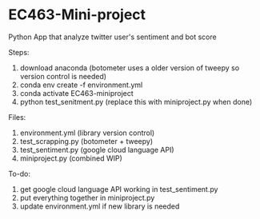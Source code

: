 # EC463-Mini-project
Python App that analyze twitter user's sentiment and bot score

Steps:
1. download anaconda (botometer uses a older version of tweepy so version control is needed)
2. conda env create -f environment.yml
3. conda activate EC463-miniproject
4. python test_senitment.py (replace this with miniproject.py when done)

Files:
1. environment.yml (library version control)
2. test_scrapping.py (botometer + tweepy)
3. test_sentiment.py (google cloud language API)
4. miniproject.py (combined WIP)

To-do:
1. get google cloud language API working in test_sentiment.py
2. put everything together in miniproject.py
3. update environment.yml if new library is needed
